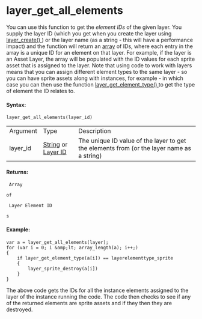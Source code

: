# layer_get_all_elements

You can use this function to get the *element IDs* of the given layer.
You supply the layer ID (which you get when you create the layer using [
layer_create() ](layer_create) ) or the layer name (as a string -
this will have a performance impact) and the function will return an
[array](../../../../GML_Overview/Arrays) of IDs, where each entry in
the array is a unique ID for an element on that layer. For example, if
the layer is an Asset Layer, the array will be populated with the ID
values for each sprite asset that is assigned to the layer. Note that
using code to work with layers means that you can assign different
element types to the same layer - so you can have sprite assets along
with instances, for example - in which case you can then use the
function [ layer_get_element_type() ](layer_get_element_type) to get
the type of element the ID relates to.

#### Syntax:

``` gml
layer_get_all_elements(layer_id)
```

|          |                                                                                                                                                                                                                  |                                                                                           |
|----------|------------------------------------------------------------------------------------------------------------------------------------------------------------------------------------------------------------------|-------------------------------------------------------------------------------------------|
| Argument | Type                                                                                                                                                                                                             | Description                                                                               |
| layer_id |  [String](../../../../../../GameMaker_Language/GML_Overview/Data_Types) or [Layer ID](../../../../../../GameMaker_Language/GML_Reference/Asset_Management/Rooms/General_Layer_Functions/layer_get_id)    | The unique ID value of the layer to get the elements from (or the layer name as a string) |

#### Returns:

``` gml
 Array

of

 Layer Element ID

s
```

#### Example:

``` gml
var a = layer_get_all_elements(layer);
for (var i = 0; i &amp;lt; array_length(a); i++;)
{
    if layer_get_element_type(a[i]) == layerelementtype_sprite
    {
        layer_sprite_destroy(a[i])
    }
}
```

The above code gets the IDs for all the instance elements assigned to
the layer of the instance running the code. The code then checks to see
if any of the returned elements are sprite assets and if they then they
are destroyed.
